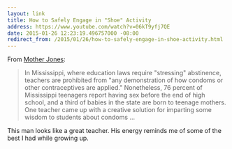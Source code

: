 ```yaml
---
layout: link
title: How to Safely Engage in "Shoe" Activity
address: https://www.youtube.com/watch?v=06kT9yfj7QE
date: 2015-01-26 12:23:19.496757000 -08:00
redirect_from: /2015/01/26/how-to-safely-engage-in-shoe-activity.html
---
```


From [Mother Jones][mother-jones]:

> In Mississippi, where education laws require "stressing" abstinence, teachers are prohibited from "any demonstration of how condoms or other contraceptives are applied." Nonetheless, 76 percent of Mississippi teenagers report having sex before the end of high school, and a third of babies in the state are born to teenage mothers. One teacher came up with a creative solution for imparting some wisdom to students about condoms ...

This man looks like a great teacher. His energy reminds me of some of the best I had while growing up.

[mother-jones]: http://www.motherjones.com/mojo/2015/01/condoms-sex-ed-video-how-to-put-on-a-sock
